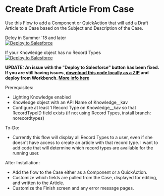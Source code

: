 # Create Draft Article From Case

Use this Flow to add a Component or QuickAction that will add a Draft Article to a Case based on the Subject and Description of the Case.

Deloy in Summer '18 and later<br/>
<a href="https://githubsfdeploy.herokuapp.com/?owner=derekdanderson&repo=createdraftarticlefromcase&ref=main">
  <img alt="Deploy to Salesforce"
       src="https://raw.githubusercontent.com/afawcett/githubsfdeploy/master/deploy.png">
</a>

If your Knowledge object has no Record Types<br/>
<a href="http://bit.ly/createDraftArticleFromCaseNoRecordTypes">
  <img alt="Deploy to Salesforce"
       src="https://raw.githubusercontent.com/afawcett/githubsfdeploy/master/deploy.png">
</a>

<b>UPDATE: An issue with the "Deploy to Salesforce" button has been fixed.  If you are still having issues, <a href="https://github.com/derekdanderson/createdraftarticlefromcase/archive/master.zip">download this code locally as a ZIP</a> and deploy from Workbench.  <a href="https://help.salesforce.com/articleView?id=000247614&language=en_US&type=1">More info here</a>
</b>

Prerequisites:
- Lighting Knowledge enabled
- Knowledge object with an API Name of Knowledge__kav
- Configure at least 1 Record Type on Knowledge__kav so that RecordTypeID field exists (if not using Record Types, install branch: norecordtypes)

To-Do:
- Currently this flow will display all Record Types to a user, even if she doesn't have access to create an article with that record type.  I want to add code that will determine which record types are available for the running user.

After Installation:
- Add the flow to the Case either as a Component or a QuickAction.  
- Customize which fields are pulled from the Case, displayed for editing, and written to the Article.
- Customize the Finish screen and any error message pages.
